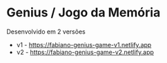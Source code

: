 # Genius / Jogo da Memória

Desenvolvido em 2 versões

- v1 - https://fabiano-genius-game-v1.netlify.app
- v2 - https://fabiano-genius-game-v2.netlify.app
